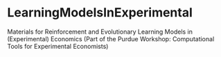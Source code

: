 # LearningModelsInExperimental

Materials for Reinforcement and Evolutionary Learning Models in (Experimental) Economics (Part of the Purdue Workshop: Computational Tools for Experimental Economists)

